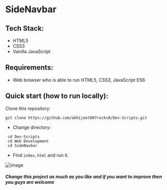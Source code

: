 # SideNavbar
  
## Tech Stack:
  - HTML5
  - CSS3
  - Vanilla JavaScript
 
## Requirements:
  - Web browser who is able to run HTML5, CSS3, JavaScript ES6


## Quick start (how to run locally):

Clone this repository:

```
git clone https://github.com/abhijeet007rocks8/Dev-Scripts.git
```
- Change directory:
```
 cd Dev-Scripts
 cd Web Development
 cd SideNavbar
```
- Find `index.html` and run it.

![image](https://user-images.githubusercontent.com/67019423/198086776-d7af9995-1db4-46ca-9ce9-746ce3c92704.png)


##### Change this project as much as you like and if you want to improve then you guys are welcome

